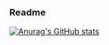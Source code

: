 ### Readme


[![Anurag's GitHub stats](https://github-readme-stats.vercel.app/api?username=jpapenhagen&count_private=true&show_icons=true&theme=bear)](https://github.com/anuraghazra/github-readme-stats)

